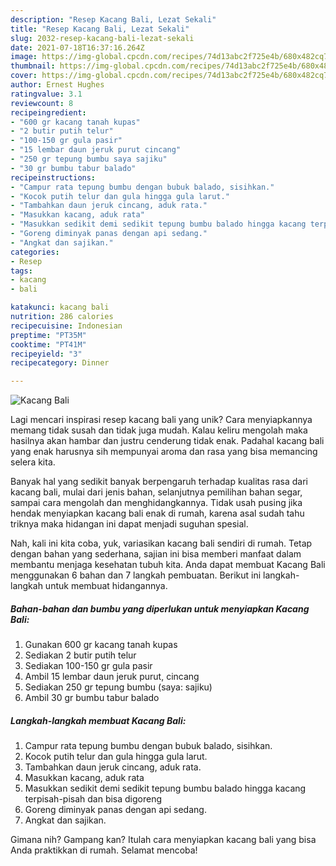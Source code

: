 ```yaml
---
description: "Resep Kacang Bali, Lezat Sekali"
title: "Resep Kacang Bali, Lezat Sekali"
slug: 2032-resep-kacang-bali-lezat-sekali
date: 2021-07-18T16:37:16.264Z
image: https://img-global.cpcdn.com/recipes/74d13abc2f725e4b/680x482cq70/kacang-bali-foto-resep-utama.jpg
thumbnail: https://img-global.cpcdn.com/recipes/74d13abc2f725e4b/680x482cq70/kacang-bali-foto-resep-utama.jpg
cover: https://img-global.cpcdn.com/recipes/74d13abc2f725e4b/680x482cq70/kacang-bali-foto-resep-utama.jpg
author: Ernest Hughes
ratingvalue: 3.1
reviewcount: 8
recipeingredient:
- "600 gr kacang tanah kupas"
- "2 butir putih telur"
- "100-150 gr gula pasir"
- "15 lembar daun jeruk purut cincang"
- "250 gr tepung bumbu saya sajiku"
- "30 gr bumbu tabur balado"
recipeinstructions:
- "Campur rata tepung bumbu dengan bubuk balado, sisihkan."
- "Kocok putih telur dan gula hingga gula larut."
- "Tambahkan daun jeruk cincang, aduk rata."
- "Masukkan kacang, aduk rata"
- "Masukkan sedikit demi sedikit tepung bumbu balado hingga kacang terpisah-pisah dan bisa digoreng"
- "Goreng diminyak panas dengan api sedang."
- "Angkat dan sajikan."
categories:
- Resep
tags:
- kacang
- bali

katakunci: kacang bali 
nutrition: 286 calories
recipecuisine: Indonesian
preptime: "PT35M"
cooktime: "PT41M"
recipeyield: "3"
recipecategory: Dinner

---
```



![Kacang Bali](https://img-global.cpcdn.com/recipes/74d13abc2f725e4b/680x482cq70/kacang-bali-foto-resep-utama.jpg)

Lagi mencari inspirasi resep kacang bali yang unik? Cara menyiapkannya memang tidak susah dan tidak juga mudah. Kalau keliru mengolah maka hasilnya akan hambar dan justru cenderung tidak enak. Padahal kacang bali yang enak harusnya sih mempunyai aroma dan rasa yang bisa memancing selera kita.

Banyak hal yang sedikit banyak berpengaruh terhadap kualitas rasa dari kacang bali, mulai dari jenis bahan, selanjutnya pemilihan bahan segar, sampai cara mengolah dan menghidangkannya. Tidak usah pusing jika hendak menyiapkan kacang bali enak di rumah, karena asal sudah tahu triknya maka hidangan ini dapat menjadi suguhan spesial.




Nah, kali ini kita coba, yuk, variasikan kacang bali sendiri di rumah. Tetap dengan bahan yang sederhana, sajian ini bisa memberi manfaat dalam membantu menjaga kesehatan tubuh kita. Anda dapat membuat Kacang Bali menggunakan 6 bahan dan 7 langkah pembuatan. Berikut ini langkah-langkah untuk membuat hidangannya.

<!--inarticleads1-->

##### Bahan-bahan dan bumbu yang diperlukan untuk menyiapkan Kacang Bali:

1. Gunakan 600 gr kacang tanah kupas
1. Sediakan 2 butir putih telur
1. Sediakan 100-150 gr gula pasir
1. Ambil 15 lembar daun jeruk purut, cincang
1. Sediakan 250 gr tepung bumbu (saya: sajiku)
1. Ambil 30 gr bumbu tabur balado




<!--inarticleads2-->

##### Langkah-langkah membuat Kacang Bali:

1. Campur rata tepung bumbu dengan bubuk balado, sisihkan.
1. Kocok putih telur dan gula hingga gula larut.
1. Tambahkan daun jeruk cincang, aduk rata.
1. Masukkan kacang, aduk rata
1. Masukkan sedikit demi sedikit tepung bumbu balado hingga kacang terpisah-pisah dan bisa digoreng
1. Goreng diminyak panas dengan api sedang.
1. Angkat dan sajikan.




Gimana nih? Gampang kan? Itulah cara menyiapkan kacang bali yang bisa Anda praktikkan di rumah. Selamat mencoba!
